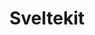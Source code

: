 ---
title: "Sveltekit"
icon: images/icons/sveltekit.svg
official_url: https://kit.svelte.dev
taxonomy: ssg
---
